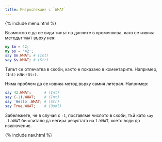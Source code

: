 ```yaml
---
title: Интроспекция с `WHAT`
---
```


{% include menu.html %}

Възможно е да се види типът на данните в променлива, като се извика методът `WHAT` върху нея:

```raku
my $n = 42;
my $s = '42';
say $n.WHAT; # (Int)
say $s.WHAT; # (Str)
```

Типът се отпечатва в скоби, както е показано в коментарите. Например, `(Int)` или `(Str)`.

Няма проблем да се извика метод върху самия литерал. Например:

```raku
say 42.WHAT;      # (Int)
say (-1).WHAT;    # (Int)
say 'Hello'.WHAT; # (Str)
say True.WHAT;    # (Bool)
```

Забележете, че в случая с `-1`, поставяме числото в скоби, тъй като `say -1.WHAT` би опитало да негира резултата на `1.WHAT`, което води до изключение.

{% include nav.html %}